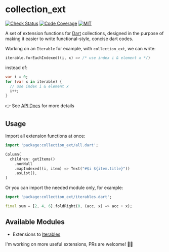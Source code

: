 # collection_ext

[![Check Status][check-badge]][github-runs]
[![Code Coverage][codecov-badge]][codecov]
[![MIT][license-badge]][license]

A set of extension functions for [Dart] collections, designed in the purpose of making it easier to write functional-style, concise dart codes.

Working on an `Iterable` for example, with `collection_ext`, we can write:

```dart
iterable.forEachIndexed((i, x) => /* use index i & element x */)
```

instead of:

```dart
var i = 0;
for (var x in iterable) {
  // use index i & element x
  i++;
}
```

:point_right: See [API Docs] for more details

## Usage

Import all extension functions at once:

```dart
import 'package:collection_ext/all.dart';

Column(
  children: getItems()
    .nonNull
    .mapIndexed((i, item) => Text("#$i ${item.title}"))
    .asList(),
)
```

Or you can import the needed module only, for example:

```dart
import 'package:collection_ext/iterables.dart';

final sum = [2, 4, 6].foldRight(0, (acc, x) => acc + x);
```

## Available Modules

- Extensions to [Iterables]

I'm working on more useful extensions, PRs are welcome! :beers:🖖


[Dart]: https://dart.dev
[github-runs]: https://github.com/xinthink/dart_collection_ext/actions
[check-badge]: https://github.com/xinthink/dart_collection_ext/workflows/check/badge.svg
[codecov-badge]: https://codecov.io/gh/xinthink/dart_collection_ext/branch/master/graph/badge.svg
[codecov]: https://codecov.io/gh/xinthink/dart_collection_ext
[license-badge]: https://img.shields.io/github/license/xinthink/dart_collection_ext
[license]: https://raw.githubusercontent.com/xinthink/dart_collection_ext/master/LICENSE
[API Docs]: https://xinthink.github.io/dart_collection_ext/index.html
[Iterables]: https://xinthink.github.io/dart_collection_ext/iterables/IterableExt.html
